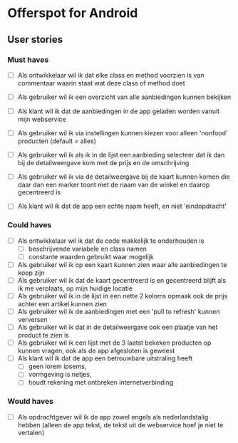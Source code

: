 # Offerspot for Android

## User stories

### Must haves

- [ ] Als ontwikkelaar wil ik dat elke class en method voorzien is van commentaar waarin staat wat deze class of method doet
- [ ] Als gebruiker wil ik een overzicht van alle aanbiedingen kunnen bekijken
- [ ] Als klant wil ik dat de aanbiedingen in de app geladen worden vanuit mijn webservice
- [ ] Als gebruiker wil ik via instellingen kunnen kiezen voor alleen 'nonfood' producten (default = alles)
- [ ] Als gebruiker wil ik als ik in de lijst een aanbieding selecteer dat ik dan bij de detailweergave kom met de prijs en de omschrijving
- [ ] Als gebruiker wil ik via de detailweergave bij de kaart kunnen komen die daar dan een marker toont met de naam van de winkel en daarop gecentreerd is
- [ ] Als klant wil ik dat de app een echte naam heeft, en niet 'eindopdracht'


### Could haves
- [ ] Als ontwikkelaar wil ik dat de code makkelijk te onderhouden is
  - [ ] beschrijvende variabele en class namen
  - [ ] constante waarden gebruikt waar mogelijk
- [ ] Als gebruiker wil ik op een kaart kunnen zien waar alle aanbiedingen te koop zijn
- [ ] Als gebruiker wil ik dat de kaart gecentreerd is en gecentreerd blijft als ik me verplaats, op mijn huidige locatie
- [ ] Als gebruiker wil ik in de lijst in een nette 2 koloms opmaak ook de prijs achter een artikel kunnen zien
- [ ] Als gebruiker wil ik de aanbiedingen met een 'pull to refresh' kunnen verversen
- [ ] Als gebruiker wil ik dat in de detailweergave ook een plaatje van het product te zien is
- [ ] Als gebruiker wil ik een lijst met de 3 laatst bekeken producten op kunnen vragen, ook als de app afgesloten is geweest
- [ ] Als klant wil ik dat de app een betrouwbare uitstraling heeft
  - [ ] geen lorem ipsems,
  - [ ] vormgeving is netjes,
  - [ ] houdt rekening met ontbreken internetverbinding

### Would haves
- [ ] Als opdrachtgever wil ik de app zowel engels als nederlandstalig hebben (alleen de app tekst, de tekst uit de webservice hoef je niet te vertalen)